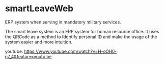# smartLeaveWeb
ERP system when serving in mandatory military services.

The smart leave system is an ERP system for human resource office.
It uses the QRCode as a method to Identify personal ID and make the usage of the system easier and more intuition.


youtube: https://www.youtube.com/watch?v=H-oOH0-n7_4&feature=youtu.be
